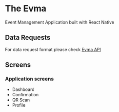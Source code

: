 # The Evma
Event Management Application built with React Native

## Data Requests
For data request format please check [Evma API](https://github.com/fannyhasbi/Evma-API)

## Screens
### Application screens
* Dashboard
* Confirmation
* QR Scan
* Profile